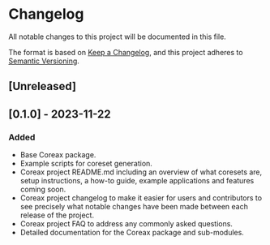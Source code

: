 # Changelog

All notable changes to this project will be documented in this file.

The format is based on [Keep a Changelog](https://keepachangelog.com/en/1.0.0/),
and this project adheres to [Semantic Versioning](https://semver.org/spec/v2.0.0.html).

## [Unreleased]

## [0.1.0] - 2023-11-22

### Added

- Base Coreax package.
- Example scripts for coreset generation.
- Coreax project README.md including an overview of what coresets are, setup instructions, a how-to guide, example applications and features coming soon.
- Coreax project changelog to make it easier for users and contributors to see precisely what notable changes have been made between each release of the project.
- Coreax project FAQ to address any commonly asked questions.
- Detailed documentation for the Coreax package and sub-modules.

[//]: # (### Fixed)
[//]: # (This is where fixes should be noted.)

[//]: # (### Changed)
[//]: # (This is where changes from previous versions should be noted.)

[//]: # (### Removed)
[//]: # (This is where elements which have been removed should be noted.)

[//]: # (### Deprecated)
[//]: # (This is where existing but deprecated elements should be noted.)

[//]: # (TODO: When ready to go live, a release should be created on GitHub and the
below updated.)
[//]: # ([Unreleased]: https://github.com/gchq/coreax/compare/v0.1.0...HEAD)
[//]: # ([0.1.0]: https://github.com/gchq/coreax/compare/v0.1.0...v0.1.0)
